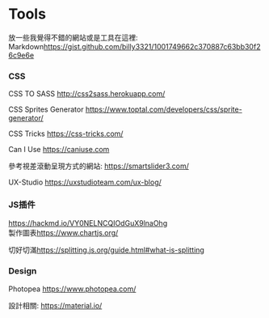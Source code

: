 # Tools #
放一些我覺得不錯的網站或是工具在這裡:
Markdown<https://gist.github.com/billy3321/1001749662c370887c63bb30f26c9e6e>
### CSS ###
CSS TO SASS <http://css2sass.herokuapp.com/>

CSS Sprites Generator <https://www.toptal.com/developers/css/sprite-generator/>

CSS Tricks <https://css-tricks.com/>

Can I Use <https://caniuse.com>

參考視差滾動呈現方式的網站: <https://smartslider3.com/>

UX-Studio <https://uxstudioteam.com/ux-blog/>

### JS插件 ###
<https://hackmd.io/VY0NELNCQIOdGuX9lnaOhg>
<br>
製作圖表<https://www.chartjs.org/>

切好切滿<https://splitting.js.org/guide.html#what-is-splitting>
<br />
### Design ###
Photopea <https://www.photopea.com/>

設計相關: <https://material.io/>
